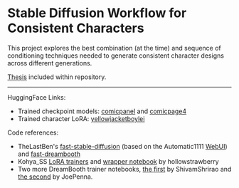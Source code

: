 # Stable Diffusion Workflow for Consistent Characters

This project explores the best combination (at the time) and sequence of conditioning techniques needed to generate consistent character designs across different generations.

[Thesis](https://github.com/TheAughat/fyp_comics/blob/main/Consistent%20Characters%20SD%20Thesis%20Final.pdf) included within repository.

---

HuggingFace Links:
- Trained checkpoint models: [comicpanel](https://huggingface.co/TheAughat/comicpanel) and [comicpage4](https://huggingface.co/TheAughat/comicpage4)
- Trained character LoRA: [yellowjacketboylei](https://huggingface.co/TheAughat/yellowjacketboylei)

Code references:
- TheLastBen's [fast-stable-diffusion](https://colab.research.google.com/github/TheLastBen/fast-stable-diffusion/blob/main/fast_stable_diffusion_AUTOMATIC1111.ipynb) \(based on the Automatic1111 [WebUI](https://github.com/AUTOMATIC1111/stable-diffusion-webui)\) and [fast-dreambooth](https://colab.research.google.com/github/TheLastBen/fast-stable-diffusion/blob/main/fast-DreamBooth.ipynb)
- Kohya_SS [LoRA trainers](https://github.com/kohya-ss/sd-scripts) and [wrapper notebook](https://colab.research.google.com/github/hollowstrawberry/kohya-colab/blob/main/Lora_Trainer.ipynb) by hollowstrawberry
- Two more DreamBooth trainer notebooks, [the first](https://colab.research.google.com/github/ShivamShrirao/diffusers/blob/main/examples/dreambooth/DreamBooth_Stable_Diffusion.ipynb) by ShivamShrirao and [the second](https://colab.research.google.com/github/JoePenna/Dreambooth-Stable-Diffusion/blob/main/dreambooth_google_colab_joepenna.ipynb) by JoePenna.